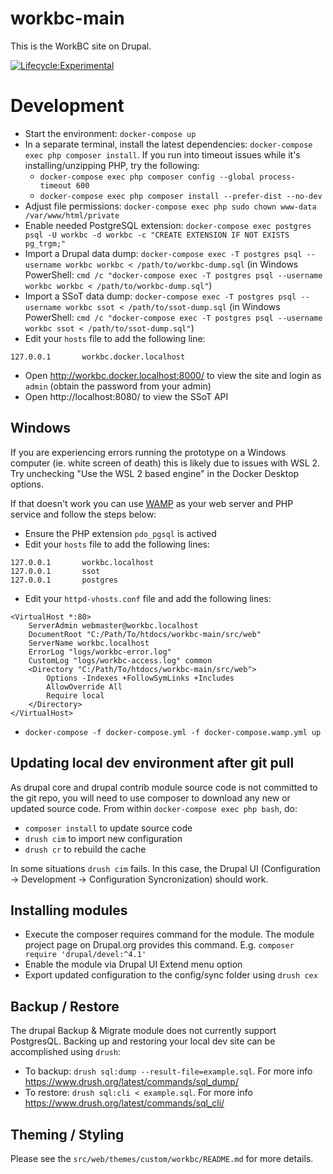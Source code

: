 workbc-main
===========

This is the WorkBC site on Drupal.

[![Lifecycle:Experimental](https://img.shields.io/badge/Lifecycle-Experimental-339999)](https://github.com/bcgov/workbc-ssot)

# Development
- Start the environment: `docker-compose up`
- In a separate terminal, install the latest dependencies: `docker-compose exec php composer install`. If you run into timeout issues while it's installing/unzipping PHP, try the following:
  - `docker-compose exec php composer config --global process-timeout 600`
  - `docker-compose exec php composer install --prefer-dist --no-dev`
- Adjust file permissions: `docker-compose exec php sudo chown www-data /var/www/html/private`
- Enable needed PostgreSQL extension: `docker-compose exec postgres psql -U workbc -d workbc -c "CREATE EXTENSION IF NOT EXISTS pg_trgm;"`
- Import a Drupal data dump: `docker-compose exec -T postgres psql --username workbc workbc < /path/to/workbc-dump.sql` (in Windows PowerShell: `cmd /c "docker-compose exec -T postgres psql --username workbc workbc < /path/to/workbc-dump.sql"`)
- Import a SSoT data dump: `docker-compose exec -T postgres psql --username workbc ssot < /path/to/ssot-dump.sql` (in Windows PowerShell: `cmd /c "docker-compose exec -T postgres psql --username workbc ssot < /path/to/ssot-dump.sql"`)
- Edit your `hosts` file to add the following line:
```
127.0.0.1       workbc.docker.localhost
```
- Open http://workbc.docker.localhost:8000/ to view the site and login as `admin` (obtain the password from your admin)
- Open http://localhost:8080/ to view the SSoT API

## Windows
If you are experiencing errors running the prototype on a Windows computer (ie. white screen of death) this is likely due to issues with WSL 2. Try unchecking "Use the WSL 2 based engine" in the Docker Desktop options.

If that doesn't work you can use [WAMP](https://www.wampserver.com/en/) as your web server and PHP service and follow the steps below:

- Ensure the PHP extension `pdo_pgsql` is actived
- Edit your `hosts` file to add the following lines:
```
127.0.0.1       workbc.localhost
127.0.0.1       ssot
127.0.0.1       postgres
```
- Edit your `httpd-vhosts.conf` file and add the following lines:
```
<VirtualHost *:80>
    ServerAdmin webmaster@workbc.localhost
    DocumentRoot "C:/Path/To/htdocs/workbc-main/src/web"
    ServerName workbc.localhost
    ErrorLog "logs/workbc-error.log"
    CustomLog "logs/workbc-access.log" common
  	<Directory "C:/Path/To/htdocs/workbc-main/src/web">
	    Options -Indexes +FollowSymLinks +Includes
    	AllowOverride All
    	Require local
  	</Directory>
</VirtualHost>
```
- `docker-compose -f docker-compose.yml -f docker-compose.wamp.yml up`

## Updating local dev environment after git pull
As drupal core and drupal contrib module source code is not committed to the git repo, you will need to use composer to download any new or updated source code. From within `docker-compose exec php bash`, do:
- `composer install` to update source code
- `drush cim` to import new configuration
- `drush cr` to rebuild the cache

In some situations `drush cim` fails. In this case, the Drupal UI (Configuration -> Development -> Configuration Syncronization) should work.

## Installing modules
- Execute the composer requires command for the module. The module project page on Drupal.org provides this command. E.g. `composer require 'drupal/devel:^4.1'`
- Enable the module via Drupal UI Extend menu option
- Export updated configuration to the config/sync folder using `drush cex`

## Backup / Restore
The drupal Backup & Migrate module does not currently support PostgresQL. Backing up and restoring your local dev site can be accomplished using `drush`:

- To backup: `drush sql:dump --result-file=example.sql`. For more info https://www.drush.org/latest/commands/sql_dump/
- To restore: `drush sql:cli < example.sql`. For more info https://www.drush.org/latest/commands/sql_cli/

## Theming / Styling
Please see the `src/web/themes/custom/workbc/README.md` for more details.
